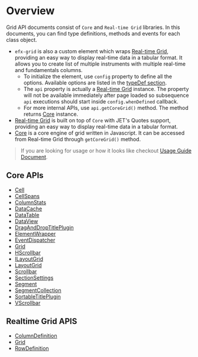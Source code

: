 # Overview

Grid API documents consist of `Core` and `Real-time Grid` libraries.
In this documents, you can find type definitions, methods and events for each class object.

- `efx-grid` is also a custom element which wraps [Real-time Grid](rt_grid/Grid.md), providing an easy way to display real-time data in a tabular format. It allows you to create list of multiple instruments with multiple real-time and fundamentals columns.
    - To initialize the element, use `config` property to define all the options. Available options are listed in the [typeDef section](rt_grid/Grid.html#~GridOptions).
    - The `api` property is actually a [Real-time Grid](rt_grid/Grid.md) instance. The property will not be available immediately after page loaded so subsequence `api` executions should start inside `config.whenDefined` callback.
    - For more internal APIs, use `api.getCoreGrid()` method. The method returns [Core](core/Grid.md) instance.
- [Real-time Grid](rt_grid/Grid.md) is built on top of `Core` with JET's Quotes support, providing an easy way to display real-time data in a tabular format.
- [Core](core/Grid.md) is a core engine of grid written in Javascript. It can be accessed from Real-time Grid through `getCoreGrid()` method. 

 > If you are looking for usage or how it looks like checkout [Usage Guide Document](../).

## Core APIs

- [Cell](core/Cell.md)
- [CellSpans](core/CellSpans.md)
- [ColumnStats](core/ColumnStats.md)
- [DataCache](core/DataCache.md)
- [DataTable](core/DataTable.md)
- [DataView](core/DataView.md)
- [DragAndDropTitlePlugin](core/DragAndDropTitlePlugin.md)
- [ElementWrapper](core/ElementWrapper.md)
- [EventDispatcher](core/EventDispatcher.md)
- [Grid](core/Grid.md)
- [HScrollbar](core/HScrollbar.md)
- [ILayoutGrid](core/ILayoutGrid.md)
- [LayoutGrid](core/LayoutGrid.md)
- [Scrollbar](core/Scrollbar.md)
- [SectionSettings](core/SectionSettings.md)
- [Segment](core/Segment.md)
- [SegmentCollection](core/SegmentCollection.md)
- [SortableTitlePlugin](core/SortableTitlePlugin.md)
- [VScrollbar](core/VScrollbar.md)


## Realtime Grid APIS

- [ColumnDefinition](rt_grid/ColumnDefinition.md)
- [Grid](rt_grid/Grid.md)
- [RowDefinition](rt_grid/RowDefinition.md)

